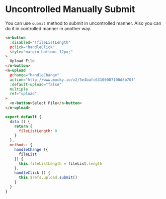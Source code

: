 # Uncontrolled Manually Submit
You can use `submit` method to submit in uncontrolled manner. Also you can do it in controlled manner in another way.
```html
<n-button
  :disabled="!fileListLength"
  @click="handleClick"
  style="margin-bottom: 12px;"
>
  Upload File
</n-button>
<n-upload
  @change="handleChange"
  action="http://www.mocky.io/v2/5e4bafc63100007100d8b70f"
  :default-upload="false"
  multiple
  ref="upload"
>
  <n-button>Select File</n-button>
</n-upload>
```
```js
export default {
  data () {
    return {
      fileListLength: 0
    }
  },
  methods: {
    handleChange ({
      fileList
    }) {
      this.fileListLength = fileList.length
    },
    handleClick () {
      this.$refs.upload.submit()
    }
  }
}
```